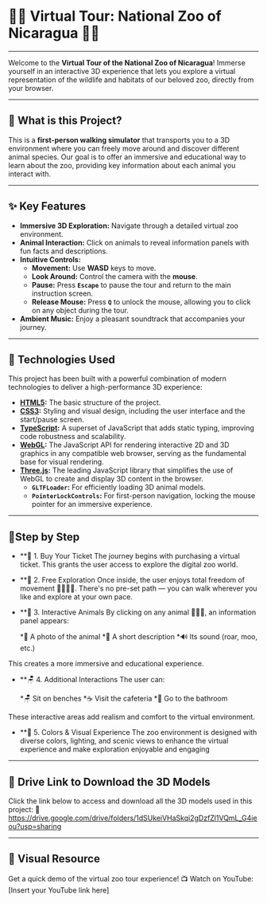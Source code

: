 # 🦁🦒 Virtual Tour: National Zoo of Nicaragua 🐒🐊

---

Welcome to the **Virtual Tour of the National Zoo of Nicaragua**! Immerse yourself in an interactive 3D experience that lets you explore a virtual representation of the wildlife and habitats of our beloved zoo, directly from your browser.

---

## 🌟 What is this Project?

This is a **first-person walking simulator** that transports you to a 3D environment where you can freely move around and discover different animal species. Our goal is to offer an immersive and educational way to learn about the zoo, providing key information about each animal you interact with.

---

## ✨ Key Features

* **Immersive 3D Exploration:** Navigate through a detailed virtual zoo environment.
* **Animal Interaction:** Click on animals to reveal information panels with fun facts and descriptions.
* **Intuitive Controls:**
    * **Movement:** Use **WASD** keys to move.
    * **Look Around:** Control the camera with the **mouse**.
    * **Pause:** Press **`Escape`** to pause the tour and return to the main instruction screen.
    * **Release Mouse:** Press **`Q`** to unlock the mouse, allowing you to click on any object during the tour.
* **Ambient Music:** Enjoy a pleasant soundtrack that accompanies your journey.

---

## 🚀 Technologies Used

This project has been built with a powerful combination of modern technologies to deliver a high-performance 3D experience:

* **[HTML5](https://developer.mozilla.org/en-US/docs/Web/HTML):** The basic structure of the project.
* **[CSS3](https://developer.mozilla.org/en-US/docs/Web/CSS):** Styling and visual design, including the user interface and the start/pause screen.
* **[TypeScript](https://www.typescriptlang.org/):** A superset of JavaScript that adds static typing, improving code robustness and scalability.
* **[WebGL](https://developer.mozilla.org/en-US/docs/Web/API/WebGL_API):** The JavaScript API for rendering interactive 2D and 3D graphics in any compatible web browser, serving as the fundamental base for visual rendering.
* **[Three.js](https://threejs.org/):** The leading JavaScript library that simplifies the use of WebGL to create and display 3D content in the browser.
    * **`GLTFLoader`:** For efficiently loading 3D animal models.
    * **`PointerLockControls`:** For first-person navigation, locking the mouse pointer for an immersive experience.

---

## 🐾Step by Step 
* **🧾 1. Buy Your Ticket
The journey begins with purchasing a virtual ticket. This grants the user access to explore the digital zoo world.

* **🧭 2. Free Exploration
Once inside, the user enjoys total freedom of movement 🧍‍♂️🧍‍♀️.
There's no pre-set path — you can walk wherever you like and explore at your own pace.

* **🐾 3. Interactive Animals
By clicking on any animal 🐯🐷🦓, an information panel appears:

   *📸 A photo of the animal
   *📄 A short description
   *🔊 Its sound (roar, moo, etc.)

This creates a more immersive and educational experience.

* **🪑 4. Additional Interactions
The user can:

   *🪑 Sit on benches
   *☕ Visit the cafeteria
   *🚻 Go to the bathroom

These interactive areas add realism and comfort to the virtual environment.

* **🌅 5. Colors & Visual Experience
The zoo environment is designed with diverse colors, lighting, and scenic views to enhance the virtual experience and make exploration enjoyable and engaging

---

## 🔗 Drive Link to Download the 3D Models
Click the link below to access and download all the 3D models used in this project:
📁 https://drive.google.com/drive/folders/1dSUkeiVHaSkqi2gDzfZl1VQmL_G4ieou?usp=sharing

---

## 🎥 Visual Resource
Get a quick demo of the virtual zoo tour experience!
📺 Watch on YouTube: [Insert your YouTube link here]


